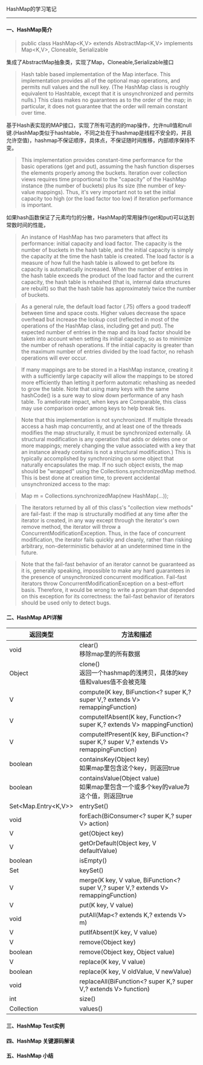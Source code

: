 HashMap的学习笔记

---
#### 一、HashMap简介
> public class HashMap<K,V> extends AbstractMap<K,V> implements Map<K,V>, Cloneable, Serializable

集成了AbstractMap抽象类，实现了Map，Cloneable,Serializable接口

> Hash table based implementation of the Map interface. This implementation provides all of the optional map operations, and permits null values and the null key. (The HashMap class is roughly equivalent to Hashtable, except that it is unsynchronized and permits nulls.) This class makes no guarantees as to the order of the map; in particular, it does not guarantee that the order will remain constant over time.

基于Hash表实现的MAP接口，实现了所有可选的的map操作，允许null值和null键.(HashMap类似于hashtable，不同之处在于hashmap是线程不安全的，并且允许空值)，hashmap不保证顺序，具体点，不保证随时间推移，内部顺序保持不变。

> This implementation provides constant-time performance for the basic operations (get and put), assuming the hash function disperses the elements properly among the buckets. Iteration over collection views requires time proportional to the "capacity" of the HashMap instance (the number of buckets) plus its size (the number of key-value mappings). Thus, it's very important not to set the initial capacity too high (or the load factor too low) if iteration performance is important.

如果hash函数保证了元素均匀的分散，HashMap的常用操作(get和put)可以达到常数时间的性能，

> An instance of HashMap has two parameters that affect its performance: initial capacity and load factor. The capacity is the number of buckets in the hash table, and the initial capacity is simply the capacity at the time the hash table is created. The load factor is a measure of how full the hash table is allowed to get before its capacity is automatically increased. When the number of entries in the hash table exceeds the product of the load factor and the current capacity, the hash table is rehashed (that is, internal data structures are rebuilt) so that the hash table has approximately twice the number of buckets.



> As a general rule, the default load factor (.75) offers a good tradeoff between time and space costs. Higher values decrease the space overhead but increase the lookup cost (reflected in most of the operations of the HashMap class, including get and put). The expected number of entries in the map and its load factor should be taken into account when setting its initial capacity, so as to minimize the number of rehash operations. If the initial capacity is greater than the maximum number of entries divided by the load factor, no rehash operations will ever occur.



> If many mappings are to be stored in a HashMap instance, creating it with a sufficiently large capacity will allow the mappings to be stored more efficiently than letting it perform automatic rehashing as needed to grow the table. Note that using many keys with the same hashCode() is a sure way to slow down performance of any hash table. To ameliorate impact, when keys are Comparable, this class may use comparison order among keys to help break ties.



> Note that this implementation is not synchronized. If multiple threads access a hash map concurrently, and at least one of the threads modifies the map structurally, it must be synchronized externally. (A structural modification is any operation that adds or deletes one or more mappings; merely changing the value associated with a key that an instance already contains is not a structural modification.) This is typically accomplished by synchronizing on some object that naturally encapsulates the map. If no such object exists, the map should be "wrapped" using the Collections.synchronizedMap method. This is best done at creation time, to prevent accidental unsynchronized access to the map:



> Map m = Collections.synchronizedMap(new HashMap(...));



> The iterators returned by all of this class's "collection view methods" are fail-fast: if the map is structurally modified at any time after the iterator is created, in any way except through the iterator's own remove method, the iterator will throw a ConcurrentModificationException. Thus, in the face of concurrent modification, the iterator fails quickly and cleanly, rather than risking arbitrary, non-deterministic behavior at an undetermined time in the future.


> Note that the fail-fast behavior of an iterator cannot be guaranteed as it is, generally speaking, impossible to make any hard guarantees in the presence of unsynchronized concurrent modification. Fail-fast iterators throw ConcurrentModificationException on a best-effort basis. Therefore, it would be wrong to write a program that depended on this exception for its correctness: the fail-fast behavior of iterators should be used only to detect bugs.


#### 二、HashMap API详解
返回类型   | 方法和描述
-------- | -----
void | clear()<br>移除map里的所有数据
Object | clone()<br>返回一个hashmap的浅拷贝，具体的key值和values值不会被克隆
V | compute(K key, BiFunction<? super K,? super V,? extends V> remappingFunction)<br>
V | computeIfAbsent(K key, Function<? super K,? extends V> mappingFunction)<br>
V | computeIfPresent(K key, BiFunction<? super K,? super V,? extends V> remappingFunction)<br>
boolean | containsKey(Object key)<br>如果map里包含这个key，则返回true
boolean | containsValue(Object value)<br>如果map里包含一个或多个key的value为这个值，则返回true
Set<Map.Entry<K,V>> | entrySet()<br>
void | forEach(BiConsumer<? super K,? super V> action)<br>
V | get(Object key)<br>
V | getOrDefault(Object key, V defaultValue)<br>
boolean | isEmpty()<br>
Set<K> | keySet()<br>
V | merge(K key, V value, BiFunction<? super V,? super V,? extends V> remappingFunction)<br>
V | put(K key, V value)<br>
void | putAll(Map<? extends K,? extends V> m)<br>
V | putIfAbsent(K key, V value)<br>
V |	remove(Object key) <br>
boolean | remove(Object key, Object value)<br>
V | replace(K key, V value)<br>
boolean | replace(K key, V oldValue, V newValue)<br>
void | replaceAll(BiFunction<? super K,? super V,? extends V> function)<br>
int | size()<br>
Collection<V> | values()<br>
#### 三、HashMap Test实例

#### 四、HashMap 关键源码解读

#### 五、HashMap 小结




